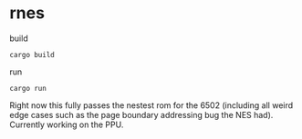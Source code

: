 # rnes

build
```
cargo build
```

run
```
cargo run
```

Right now this fully passes the nestest rom for the 6502 (including all weird edge cases such as the page boundary addressing bug the NES had). Currently working on the PPU.
